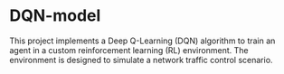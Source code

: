 # DQN-model
This project implements a Deep Q-Learning (DQN) algorithm to train an agent in a custom reinforcement learning (RL) environment. The environment is designed to simulate a network traffic control scenario. 
